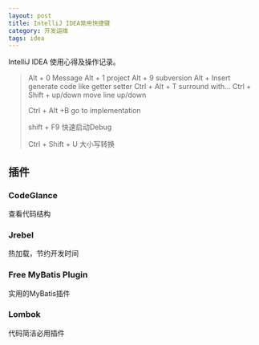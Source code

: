 ```yaml
---
layout: post
title: IntelliJ IDEA常用快捷键
category: 开发运维
tags: idea
---
```

IntelliJ IDEA 使用心得及操作记录。

>  Alt + 0 Message
>  Alt + 1 project 
>  Alt + 9 subversion
>  Alt + Insert generate code like getter setter
>  Ctrl + Alt + T surround with...
>  Ctrl + Shift + up/down move line up/down
>
>  Ctrl + Alt +B go to implementation  
>
>  shift + F9	快速启动Debug  
>
>  Ctrl + Shift + U	大小写转换

## 插件

### CodeGlance

查看代码结构

### Jrebel

热加载，节约开发时间

### Free MyBatis Plugin

实用的MyBatis插件



### Lombok

代码简洁必用插件



